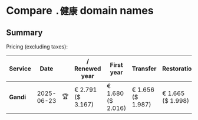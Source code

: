 # Compare `.健康` domain names

## Summary

Pricing (excluding taxes):

| Service | Date |  | / Renewed year | First year | Transfer | Restoration |
|--|--|--|--|--|--|--|
| **Gandi** | 2025-06-23 | 🏆 | € 2.791<br>($ 3.167) | € 1.680<br>($ 2.016) | € 1.656<br>($ 1.987) | € 1.665<br>($ 1.998) |
